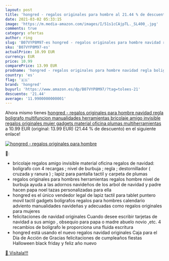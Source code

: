 ```yaml
---
layout: post
title: 'hongred - regalos originales para hombre al 21.44 % de descuento'
date: 2021-03-02 05:33:15
image: 'https://m.media-amazon.com/images/I/51s1cCAjpTL._SL400_.jpg'
comments: true
category: ofertas
author: ring
slug: 'B07VYP8M97-es hongred - regalos originales para hombre navidad regla...'
sku: 'B07VYP8M97-es'
actualPrice: 10.99 EUR
currency: EUR
price: 10.99
comparePrice: 13.99 EUR
prodname: 'hongred - regalos originales para hombre navidad regla boligrafo multifuncion manualidades herramientas bricolaje amigo invisible regalos originales mujer gadgets material oficina plumas multiherramientas'
country: 'es'
flag: '🇪🇸'
brand: 'hongred'
buyurl: 'https://www.amazon.es/dp/B07VYP8M97/?tag=tolees-21'
descuento: '21.44'
average: '11.9900000000001'
---
```


Ahora mismo tienes [hongred - regalos originales para hombre navidad regla boligrafo multifuncion manualidades herramientas bricolaje amigo invisible regalos originales mujer gadgets material oficina plumas multiherramientas](https://www.amazon.es/dp/B07VYP8M97/?tag=tolees-21) a 10.99 EUR (original: 13.99 EUR) (21.44 %  de descuento) en el siguiente enlace!

[![hongred - regalos originales para hombre](https://m.media-amazon.com/images/I/51s1cCAjpTL._SL400_.jpg)](https://www.amazon.es/dp/B07VYP8M97/?tag=tolees-21)

🔎:

- bricolaje regalos amigo invisible material oficina regalos de navidad: bolígrafo con 4 recargas ; nivel de burbuja ; regla ; destornillador ( cruzada y ranura ) ; lapiz para pantalla tactil y carpeta de plumas
- regalos originales para hombres herramientas regalos hombre nivel de burbuja ayuda a las adornos navideños de los arbol de navidad y padre hacen papa noel tazas personalizadas para ella
- hongred es el único vendedor legal de lapiz tactil para tablet puntero movil tactil gadgets bolígrafos regalos para hombres calendario adviento manualidades navideñas y adecuadas como regalos originales para mujeres
- felicitaciones de navidad originales Cuando desee escribir tarjetas de navidad a sus amigo , obsequio para papa o madre abuelo novio ,etc. 4 recambios de bolígrafo le proporciona una fluida escritura
- hongred está usando el nuevo regalos navidad originales Caja para el Día de Acción de Gracias felicitaciones de cumpleaños fiestas Halloween black friday y feliz año nuevo

[🛒 Visítala!!!](https://www.amazon.es/dp/B07VYP8M97/?tag=tolees-21)
